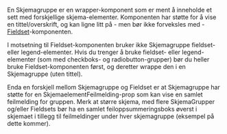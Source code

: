 En Skjemagruppe er en wrapper-komponent som er ment å inneholde et sett med forskjellige skjema-elementer. Komponenten har støtte for å vise en tittel/overskrift, og kan ligne litt på  - men bør ikke forveksles med - [Fieldset](https://navikt.github.io/nav-frontend-moduler/#/components/fieldset)-komponenten.

I motsetning til Fieldset-komponenten bruker ikke Skjemagruppe fieldset- eller legend-elementer. Hvis du trenger å bruke fieldset- eller legend-elementer (som med checkboks- og radiobutton-grupper) bør du heller bruke Fieldset-komponenten først, og deretter wrappe den i en Skjemagruppe (uten tittel).

Enda en forskjell mellom Skjemagruppe og Fieldset er at Skjemagruppe har støtte for en SkjemaelementFeilmelding-prop som kan vise en samlet feilmelding for gruppen. Merk at større skjema, med flere SkjemaGrupper og/eller Fieldsets bør ha en samlet feiloppsummeringsboks øverst i skjemaet i tillegg til feilmeldinger under hver skjemagruppe (eksempel på dette kommer).